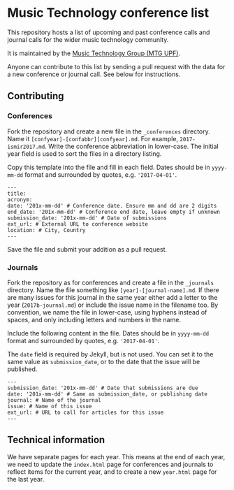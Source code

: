 # Music Technology conference list

This repository hosts a list of upcoming and past conference calls
and journal calls for the wider music technology community.

It is maintained by the [Music Technology Group (MTG UPF)](http://mtg.upf.edu).

Anyone can contribute to this list by sending a pull request with
the data for a new conference or journal call. See below for
instructions.


## Contributing

### Conferences
Fork the repository and create a new file in the `_conferences` directory.
Name it `[confyear]-[confabbr][confyear].md`. For example, `2017-ismir2017.md`.
Write the conference abbreviation in lower-case.
The initial year field is used to sort the files in a directory listing.

Copy this template into the file and fill in each field. Dates should be
in `yyyy-mm-dd` format and surrounded by quotes, e.g. `'2017-04-01'`.
```
---
title:
acronym:
date: '201x-mm-dd' # Conference date. Ensure mm and dd are 2 digits
end_date: '201x-mm-dd' # Conference end date, leave empty if unknown
submission_date: '201x-mm-dd' # Date of submissions
ext_url: # External URL to conference website
location: # City, Country
---
```

Save the file and submit your addition as a pull request.

### Journals
Fork the repository as for conferences and create a file in the `_journals` directory.
Name the file something like `[year]-[journal-name].md`. If there are many
issues for this journal in the same year either add a letter to the year (`2017b-journal.md`) or
include the issue name in the filename too.
By convention, we name the file in lower-case, using hyphens instead of spaces, and only including
letters and numbers in the name.

Include the following content in the file. Dates should be
in `yyyy-mm-dd` format and surrounded by quotes, e.g. `'2017-04-01'`.

The `date` field is required by Jekyll, but is not used. You can set it
to the same value as `submission_date`, or to the date that the issue
will be published.

```
---
submission_date: '201x-mm-dd' # Date that submissions are due
date: '201x-mm-dd' # Same as submission_date, or publishing date
journal: # Name of the journal
issue: # Name of this issue
ext_url: # URL to call for articles for this issue
---
```

## Technical information

We have separate pages for each year. This means at the end of each year, we need
to update the `index.html` page for conferences and journals to reflect items for
the current year, and to create a new `year.html` page for the last year.
